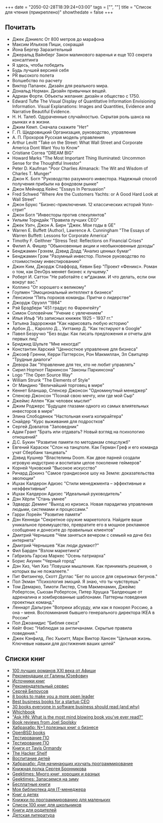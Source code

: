 +++
date = "2050-02-28T18:39:24+03:00"
tags = ["", ""]
title = "Список для чтения (прикреплено)"
showthedate = false
+++

## Почитать

* Джек Дэниелс От 800 метров до марафона
* Максим Ильяхов Пиши, сокращай
* Йона Бергер Заразительный
* Джеральд Вайнберг Закон малинового варенья и еще 103 секрета консалтинга
* Я здесь, чтобы победить
* Будь лучшей версией себя
* PR высокого полета
* Волшебство по расчету
* Виктор Папанек. Дизайн для реального мира.
* Дональд Норман. Дизайн привычных вещей.
* Адриан Форти. Объекты желания: дизайн и общество с 1750.
* Edward Tufte The Visual Display of Quantitative Information
Envisioning Information. Visual Explanations: Images and Quantities, Evidence and Narrative Beautiful Evidence.
* Н. Н. Талеб. Одураченные случайностью. Скрытая роль шанса на рынках и в жизни.
* Джим Кемп. Сначала скажите "Нет"
* Г. П. Щедровицкий Организация, руководство, управление
* А. П. Прохоров Русская модель управления
* Arthur Levitt "Take on the Street: What Wall Street and Corporate America Dont Want You to Know"
* Cristiane Correa "DREAM BIG"
* Howard Marks "The Most Important Thing Illuminated: Uncommon Sense for the Thoughtful Investor"
* Peter D. Kaufman "Poor Charlies Almanack: The Wit and Wisdom of Charles T. Munger"
* Джон К. Богл "Руководство разумного инвестора. Надежный способ получения прибыли на фондовом рынке"
* Джон Мейнард Кейнс "Essays In Persuasion"
* Fred Schwed "Where Are the Customers Yachts: or A Good Hard Look at Wall Street"
* Джон Брукс "Бизнес-приключения. 12 классических историй Уолл-cтрит"
* Джон Богл "Инвесторы против спекулянтов"
* Уильям Торндайк "Правила лучших CEO"
* Джек Уэлч, Джон А. Бирн "Джек. Мои годы в GE"
* Warren E. Buffett (Author), Lawrence A. Cunningham "The Essays of Warren Buffett: Lessons for Corporate America"
* Timothy F. Geithner "Stress Test: Reflections on Financial Crises"
* Филип А. Фишер "Обыкновенные акции и необыкновенные доходы"
* Бенджамин Грэхем, Дэвид Додд "Анализ ценных бумаг"
* Бенджамин Грэм "Разумный инвестор. Полное руководство по стоимостному инвестированию"
* Джин Ким, Джордж Спаффорд, Кевин Бер "Проект «Феникс». Роман о том, как DevOps меняет бизнес к лучшему."
* Роберт И. Саттон "Не работайте с м*даками. И что делать, если они вокруг вас."
* Коллинз "От хорошего к великому"
* Гоулмен "Эмоциональный интеллект в бизнесе"
* Ленсиони "Пять пороков команды. Притчи о лидерстве"
* Джордж Оруэлл "1984"
* Рэй Брэдбери "451 градус по Фаренгейту"
* Симон Соловейчик "Учение с увлечением"
* Илья Ильф "Из записных книжек 1925 – 1937 гг."
* Татьяна Задорожная "Как нарисовать любую историю"
* Арбон Д.., Каролло Д.., Уиттакер Д. "Как тестируют в Google"
* Павел Безручко "Без воды: Как писать предложения и отчеты для первых лиц"
* Бриджид Шульте "Мне некогда!"
* Константин Харский "Ценностное управление для бизнеса"
* Джозеф Гренни, Керри Паттерсон, Рон Макмиллан, Эл Свитцлер "Трудные диалоги"
* Девора Зак "Управление для тех, кто не любит управлять"
* Сирил Норткот Паркинсон "Законы Паркинсона"
* Logo "The Open Source Way"
* William Strunk "The Elements of Style"
* Ог Мандино "Величайший торговец в мире"
* Кеннет Бланшар, Спенсер Джонсон "Одноминутный менеджер"
* Спенсер Джонсон "Познай свою мечту, или где мой Сыр"
* Джеймс Аллен "Как человек мыслит"
* Джим Роджерс "Будущее глазами одного из самых влиятельных инвесторов в мире"
* Элина Слободянюк "Настольная книга копирайтера"
* Снайдер "Курс выживания для подростков"
* Сергей Довлатов "Заповедник"
* Адам Грант "Брать или отдавать? Новый взгляд на психологию отношений"
* Д.С. Букин "Развитие памяти по методикам спецслужб"
* Евгений Карасюк "Слон на танцполе. Как Герман Греф и его команда учат Сбербанк танцевать"
* Дэвид Кушнер "Властелины Doom. Как двое парней создали игровую индустрию и воспитали целое поколение геймеров"
* Корней Чуковский "Высокое искусство"
* Ричард Докинз "Самое грандиозное шоу на Земле: доказательства эволюции"
* Ицхак Калдерон Адизес "Стили менеджмента – эффективные и неэффективные"
* Ицхак Калдерон Адизес "Идеальный руководитель"
* Дэн Хёрли "Стань умнее"
* Эдвардс Деминг "Выход из кризиса. Новая парадигма управления людьми, системами и процессами."
* Гарри Лорейн "Развитие памяти"
* Дэн Кеннеди "Секретное оружие маркетолога. Найдите ваше уникальное прeимущество, превратите его в мощное рекламное сообщение и донесите до правильных клиентов"
* Дмитрий Чернышев "Чем заняться вечером с семьей на даче без интернета"
* Дмитрий Чернышев "Как люди думают?"
* Фил Барден "Взлом маркетинга"
* Габриэль Гарсиа Маркес "Осень патриарха"
* Борис Акунин "Черный город"
* Дэн Хиз, Чип Хиз "Ловушки мышления. Как принимать решения, о которых вы не пожалеете."
* Пит Фитзингер, Скотт Дуглас "Бег по шоссе для серьезных бегунов."
* Пол Экман "Психология эмоций. Я знаю, что ты чувствуешь"
* Том Демарко, Тимоти Листер, Стив Макменамин, Джеймс Робертсон, Сьюзан Робертсон, Питер Хрущка
"Балдеющие от адреналина и зомбированные шаблонами. Паттерны поведения проектных команд."
* Леннарт Дальгрен "Вопреки абсурду, или как я покорял Россию, а она – меня. Воспоминания бывшего генерального директора IKEA в России"
* Пол Джоанидис "Библия секса"
* Кейт Фокс "Наблюдая за англичанами. Скрытые правила поведения."
* Джек Кэнфилд, Лес Хьюитт, Марк Виктор Хансен "Цельная жизнь. Ключевые навыки для достижения ваших целей"

## Списки книг

* [100 лучших романов ⅩⅩⅠ века от Афиши](http://mag.afisha.ru/stories/100-luchshih-romanov-veka/100-luchshih-romanov-veka/)
* [Рекомендации от Галины Юзефович](https://meduza.io/specials/books)
* [Источники книг](http://bibla.ru/estet/lists/%D0%B8%D1%81%D1%82%D0%BE%D1%87%D0%BD%D0%B8%D0%BA%D0%B8-%D0%BA%D0%BD%D0%B8%D0%B3/)
* [Рекомендательный сервис](http://nocover.ru/)
* [Сергей Белоусов](https://vc.ru/p/belousov-recommends)
* [8 books to make you a more open leader](https://opensource.com/open-organization/15/12/8-books-make-you-better-leader)
* [Best business books for a startup CEO](http://schoolofherring.com/2015/03/01/best-business-books-for-a-startup-ceo/)
* [30 books everyone in software business should read (and why)](http://www.dextronet.com/micro-isv-insights/2012/01/30-books-everyone-in-software-business-should-read-and-why/)
* [Whichbook](http://www.openingthebook.com/whichbook/)
* ["Ask HN: What is the most mind blowing book you've ever read?"](https://news.ycombinator.com/item?id=9674080)
* [Book reviews from Joel Spolsky](http://www.joelonsoftware.com/navLinks/fog0000000262.html)
* [Хабрахабр: N+1 полезных книг о бизнесе](http://habrahabr.ru/company/mosigra/blog/110797/)
* [OpenBSD books](http://www.openbsd.org/books.html)
* [Тестирование ПО](http://www.testingreferences.com/testingliterature.php)
* [Тестирование ПО](http://www.satisfice.com/bibliography.shtml)
* [Книги от Tavis Ormandy](http://taviso.decsystem.org/books.html)
* [The Hacker Shelf](http://hackershelf.com/browse/)
* [Воспитание детей](http://bibla.ru/estet/lists/%D0%B2%D0%BE%D1%81%D0%BF%D0%B8%D1%82%D0%B0%D0%BD%D0%B8%D0%B5-%D0%B4%D0%B5%D1%82%D0%B5%D0%B9/)
* [Хабрахабр: Для начинающих изучать программирование](http://habrahabr.ru/post/143737/)
* [Книжная полка Сергея Бронникова](http://bibla.ru/estet/lists/%D0%BA%D0%BD%D0%B8%D0%B6%D0%BD%D0%B0%D1%8F-%D0%BF%D0%BE%D0%BB%D0%BA%D0%B0-%D1%81%D0%B5%D1%80%D0%B3%D0%B5%D1%8F-%D0%B1%D1%80%D0%BE%D0%BD%D0%BD%D0%B8%D0%BA%D0%BE%D0%B2%D0%B0/)
* [Geektimes: Много книг, хороших и разных](http://geektimes.ru/post/77016/)
* [Geektimes: Запасаемся на зиму](http://geektimes.ru/post/76714/)
* [Бесплатные книги](http://habrahabr.ru/post/128280/)
* [Моя библиотека для IT-менеджера](https://habrahabr.ru/post/239425/)
* [Книг о детях](http://medium.com/@v.tvoih.rukah/%D0%BA%D0%BD%D0%B8%D0%B3%D0%B8-%D0%BE-%D0%B4%D0%B5%D1%82%D1%8F%D1%85-a8ce1b7b79ae#.1xc9tz3lm)
* [Книжки по программированию для маленьких](http://sdfgh153.livejournal.com/95604.html)
* [Список 100 книг для школьников](http://ksonin.livejournal.com/422794.html)
* [Книги для родителей](http://bibla.ru/estet/lists/%D0%BA%D0%BD%D0%B8%D0%B3%D0%B8-%D0%B4%D0%BB%D1%8F-%D1%80%D0%BE%D0%B4%D0%B8%D1%82%D0%B5%D0%BB%D0%B5%D0%B9/)
* [Детская литература](http://www.g0l.ru/blog/n3029)
